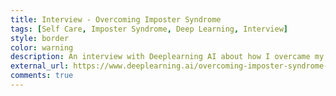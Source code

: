 ```yaml
---
title: Interview - Overcoming Imposter Syndrome
tags: [Self Care, Imposter Syndrome, Deep Learning, Interview]
style: border
color: warning 
description: An interview with Deeplearning AI about how I overcame my imposter syndrome within the AI community.
external_url: https://www.deeplearning.ai/overcoming-imposter-syndrome-how-matt-struble-stopped-feeling-like-an-ai-outsider/
comments: true
---
```

